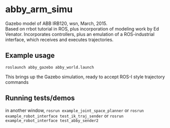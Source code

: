 # abby_arm_simu

Gazebo model of ABB IRB120, wsn, March, 2015.  
Based on rrbot tutorial in ROS, plus incorporation of modeling work by Ed Venator.
Incorporates controllers, plus an emulation of a ROS-industrial interface, which receives and executes trajectories.

## Example usage
`roslaunch abby_gazebo abby_world.launch` 

This brings up the Gazebo simulation, ready to accept ROS-I style trajectory commands

## Running tests/demos
in another window,
`rosrun example_joint_space_planner`
or
`rosrun example_robot_interface test_ik_traj_sender`
or
`rosrun example_robot_interface test_abby_sender2` 



    
